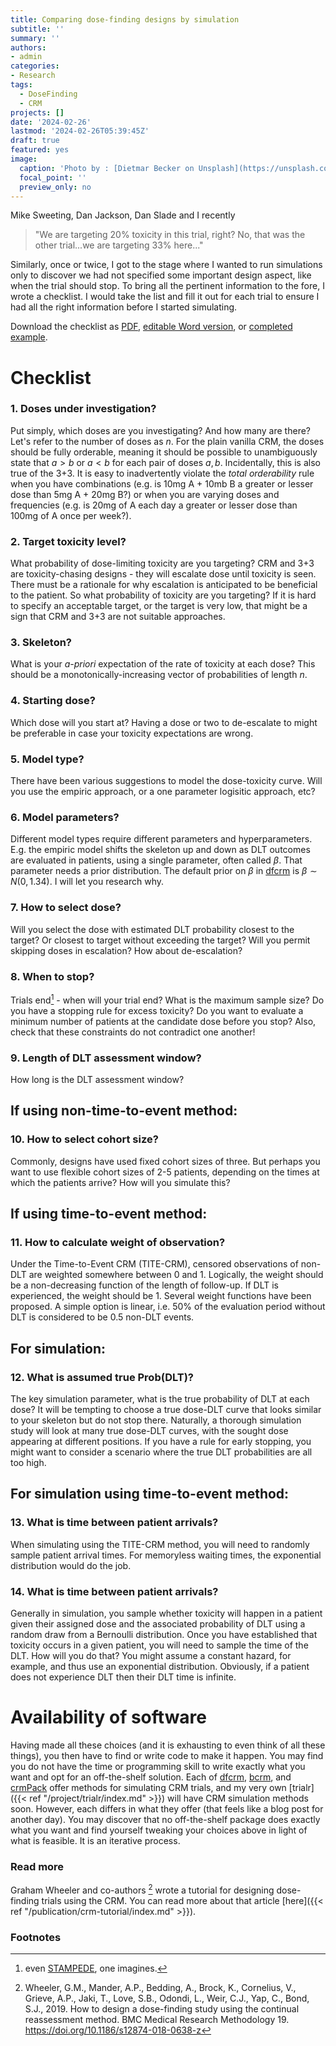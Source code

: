 ```yaml
---
title: Comparing dose-finding designs by simulation
subtitle: ''
summary: ''
authors:
- admin
categories:
- Research
tags:
  - DoseFinding
  - CRM
projects: []
date: '2024-02-26'
lastmod: '2024-02-26T05:39:45Z'
draft: true
featured: yes
image:
  caption: 'Photo by : [Dietmar Becker on Unsplash](https://unsplash.com/photos/two-cars-in-front-of-shutter-doors-8Zt0xOOK4nI)'
  focal_point: ''
  preview_only: no
---
```


Mike Sweeting, Dan Jackson, Dan Slade and I recently 

> "We are targeting 20% toxicity in this trial, right? No, that was the other trial...we are targeting 33% here..."

Similarly, once or twice, I got to the stage where I wanted to run simulations only to discover we had not specified some important design aspect, like when the trial should stop.
To bring all the pertinent information to the fore, I wrote a checklist.
I would take the list and fill it out for each trial to ensure I had all the right information before I started simulating.

Download the checklist as [PDF](/doc/CrmSimulationChecklist-1.0.pdf), [editable Word version](/doc/CrmSimulationChecklist-1.0.docx), or [completed example](/doc/CrmSimulationChecklist-Example-1.0.pdf).


# Checklist

### 1. Doses under investigation?
Put simply, which doses are you investigating?
And how many are there?
Let's refer to the number of doses as $n$.
For the plain vanilla CRM, the doses should be fully orderable, meaning it should be possible to unambiguously state that $a > b$ or $a < b$ for each pair of doses $a, b$.
Incidentally, this is also true of the 3+3.
It is easy to inadvertently violate the _total orderability_ rule when you have combinations (e.g. is 10mg A + 10mb B a greater or lesser dose than 5mg A + 20mg B?) or when you are varying doses and frequencies (e.g. is 20mg of A each day a greater or lesser dose than 100mg of A once per week?).



### 2. Target toxicity level?
What probability of dose-limiting toxicity are you targeting?
CRM and 3+3 are toxicity-chasing designs - they will escalate dose until toxicity is seen.
There must be a rationale for why escalation is anticipated to be beneficial to the patient.
So what probability of toxicity are you targeting?
If it is hard to specify an acceptable target, or the target is very low, that might be a sign that CRM and 3+3 are not suitable approaches.


### 3. Skeleton?
What is your _a-priori_ expectation of the rate of toxicity at each dose?
This should be a monotonically-increasing vector of probabilities of length $n$.


### 4. Starting dose?
Which dose will you start at? 
Having a dose or two to de-escalate to might be preferable in case your toxicity expectations are wrong.


### 5. Model type?
There have been various suggestions to model the dose-toxicity curve.
Will you use the empiric approach, or a one parameter logisitic approach, etc?


### 6. Model parameters?
Different model types require different parameters and hyperparameters.
E.g. the empiric model shifts the skeleton up and down as DLT outcomes are evaluated in patients, using a single parameter, often called $\beta$.
That parameter needs a prior distribution.
The default prior on $\beta$ in [dfcrm](https://cran.r-project.org/package=dfcrm) is $\beta \sim N(0, 1.34)$.
I will let you research why.


### 7. How to select dose?
Will you select the dose with estimated DLT probability closest to the target?
Or closest to target without exceeding the target?
Will you permit skipping doses in escalation?
How about de-escalation?


### 8. When to stop?
Trials end[^1] - when will your trial end?
What is the maximum sample size?
Do you have a stopping rule for excess toxicity?
Do you want to evaluate a minimum number of patients at the candidate dose before you stop?
Also, check that these constraints do not contradict one another!


### 9. Length of DLT assessment window?
How long is the DLT assessment window?


## If using non-time-to-event method:

### 10. How to select cohort size?
Commonly, designs have used fixed cohort sizes of three.
But perhaps you want to use flexible cohort sizes of 2-5 patients, depending on the times at which the patients arrive?
How will you simulate this?


## If using time-to-event method:

### 11. How to calculate weight of observation?
Under the Time-to-Event CRM (TITE-CRM), censored observations of non-DLT are weighted somewhere between 0 and 1.
Logically, the weight should be a non-decreasing function of the length of follow-up.
If DLT is experienced, the weight should be 1.
Several weight functions have been proposed.
A simple option is linear, i.e. 50% of the evaluation period without DLT is considered to be 0.5 non-DLT events.


## For simulation:

### 12. What is assumed true Prob(DLT)?
The key simulation parameter, what is the true probability of DLT at each dose?
It will be tempting to choose a true dose-DLT curve that looks similar to your skeleton but do not stop there.
Naturally, a thorough simulation study will look at many true dose-DLT curves, with the sought dose appearing at different positions.
If you have a rule for early stopping, you might want to consider a scenario where the true DLT probabilities are all too high.


## For simulation using time-to-event method:

### 13. What is time between patient arrivals?
When simulating using the TITE-CRM method, you will need to randomly sample patient arrival times. 
For memoryless waiting times, the exponential distribution would do the job.


### 14. What is time between patient arrivals?
Generally in simulation, you sample whether toxicity will happen in a patient given their assigned dose and the associated probability of DLT using a random draw from a Bernoulli distribution.
Once you have established that toxicity occurs in a given patient, you will need to sample the time of the DLT. 
How will you do that?
You might assume a constant hazard, for example, and thus use an exponential distribution.
Obviously, if a patient does not experience DLT then their DLT time is infinite.



# Availability of software
Having made all these choices (and it is exhausting to even think of all these things), you then have to find or write code to make it happen.
You may find you do not have the time or programming skill to write exactly what you want and opt for an off-the-shelf solution.
Each of [dfcrm](https://cran.r-project.org/package=dfcrm), [bcrm](https://cran.r-project.org/package=bcrm), and [crmPack](https://cran.r-project.org/package=crmPack) offer methods for simulating CRM trials, and my very own [trialr]({{< ref "/project/trialr/index.md" >}}) will have CRM simulation methods soon.
However, each differs in what they offer (that feels like a blog post for another day).
You may discover that no off-the-shelf package does exactly what you want and find yourself tweaking your choices above in light of what is feasible.
It is an iterative process.



### Read more
Graham Wheeler and co-authors [^2] wrote a tutorial for designing dose-finding trials using the CRM.
You can read more about that article [here]({{< ref "/publication/crm-tutorial/index.md" >}}).



### Footnotes
[^1]: even [STAMPEDE](http://www.stampedetrial.org/), one imagines.

[^2]: Wheeler, G.M., Mander, A.P., Bedding, A., Brock, K., Cornelius, V., Grieve, A.P., Jaki, T., Love, S.B., Odondi, L., Weir, C.J., Yap, C., Bond, S.J., 2019. How to design a dose-finding study using the continual reassessment method. BMC Medical Research Methodology 19. https://doi.org/10.1186/s12874-018-0638-z
